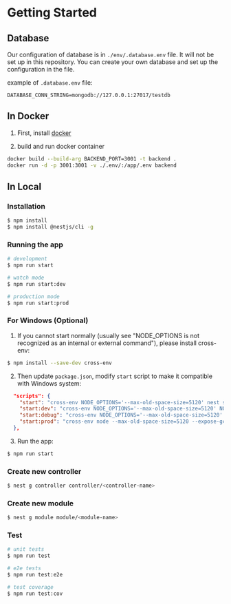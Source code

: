 # Getting Started

## Database
Our configuration of database is in `./env/.database.env` file. It will not be set up in this repository.
You can create your own database and set up the configuration in the file.

example of `.database.env` file:
```env
DATABASE_CONN_STRING=mongodb://127.0.0.1:27017/testdb
```

## In Docker

1. First, install [docker](https://docs.docker.com/get-docker/)

2. build and run docker container

```bash
docker build --build-arg BACKEND_PORT=3001 -t backend .
docker run -d -p 3001:3001 -v ./.env/:/app/.env backend
```
## In Local

### Installation

```bash
$ npm install
$ npm install @nestjs/cli -g
```

### Running the app

```bash
# development
$ npm run start

# watch mode
$ npm run start:dev

# production mode
$ npm run start:prod
```

### For Windows (Optional)

1. If you cannot start normally (usually see "NODE_OPTIONS is not recognized as an internal or external command"), please install cross-env:

```bash
$ npm install --save-dev cross-env
```
2. Then update `package.json`, modify `start` script to make it compatible with Windows system:

```package.json
  "scripts": {
    "start": "cross-env NODE_OPTIONS='--max-old-space-size=5120' nest start",
    "start:dev": "cross-env NODE_OPTIONS='--max-old-space-size=5120' NODE_ENV=development nest start --watch",
    "start:debug": "cross-env NODE_OPTIONS='--max-old-space-size=5120' NODE_ENV=development nest start --debug --watch",
    "start:prod": "cross-env node --max-old-space-size=5120 --expose-gc dist/src/main",
  },
```

3. Run the app:

```bash
$ npm run start
```

### Create new controller

```bash
$ nest g controller controller/<controller-name>
```

### Create new module

```bash
$ nest g module module/<module-name>
```

### Test

```bash
# unit tests
$ npm run test

# e2e tests
$ npm run test:e2e

# test coverage
$ npm run test:cov
```